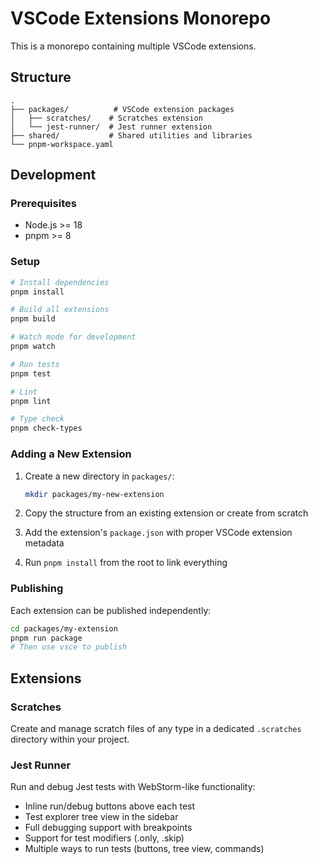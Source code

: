 # VSCode Extensions Monorepo

This is a monorepo containing multiple VSCode extensions.

## Structure

```
.
├── packages/          # VSCode extension packages
│   ├── scratches/    # Scratches extension
│   └── jest-runner/  # Jest runner extension
├── shared/           # Shared utilities and libraries
└── pnpm-workspace.yaml
```

## Development

### Prerequisites

- Node.js >= 18
- pnpm >= 8

### Setup

```bash
# Install dependencies
pnpm install

# Build all extensions
pnpm build

# Watch mode for development
pnpm watch

# Run tests
pnpm test

# Lint
pnpm lint

# Type check
pnpm check-types
```

### Adding a New Extension

1. Create a new directory in `packages/`:

   ```bash
   mkdir packages/my-new-extension
   ```

2. Copy the structure from an existing extension or create from scratch
3. Add the extension's `package.json` with proper VSCode extension metadata
4. Run `pnpm install` from the root to link everything

### Publishing

Each extension can be published independently:

```bash
cd packages/my-extension
pnpm run package
# Then use vsce to publish
```

## Extensions

### Scratches

Create and manage scratch files of any type in a dedicated `.scratches`
directory within your project.

### Jest Runner

Run and debug Jest tests with WebStorm-like functionality:

- Inline run/debug buttons above each test
- Test explorer tree view in the sidebar
- Full debugging support with breakpoints
- Support for test modifiers (.only, .skip)
- Multiple ways to run tests (buttons, tree view, commands)
